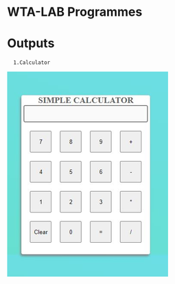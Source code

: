 # WTA-LAB Programmes


# Outputs

      1.Calculator
      
   ![alt text](https://github.com/karthik2522/WTA/blob/main/Outputs/calculator.JPG)

